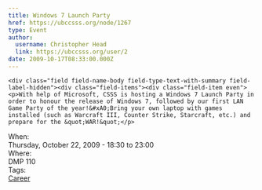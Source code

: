 ```yaml
---
title: Windows 7 Launch Party 
href: https://ubccsss.org/node/1267
type: Event
author:
  username: Christopher Head
  link: https://ubccsss.org/user/2
date: 2009-10-17T08:33:00.000Z
---
```



    <div class="field field-name-body field-type-text-with-summary field-label-hidden"><div class="field-items"><div class="field-item even"><p>With help of Microsoft, CSSS is hosting a Windows 7 Launch Party in order to honour the release of Windows 7, followed by our first LAN Game Party of the year!&#xA0;Bring your own laptop with games installed (such as Warcraft III, Counter Strike, Starcraft, etc.) and prepare for the &quot;WAR!&quot;</p>
</div></div></div><div class="field field-name-field-dates field-type-datetime field-label-above"><div class="field-label">When:&#xA0;</div><div class="field-items"><div class="field-item even"><span class="date-display-single">Thursday, October 22, 2009 - <span class="date-display-range"><span class="date-display-start">18:30</span> to <span class="date-display-end">23:00</span></span></span></div></div></div><div class="field field-name-field-location field-type-text field-label-above"><div class="field-label">Where:&#xA0;</div><div class="field-items"><div class="field-item even">DMP 110</div></div></div>    <footer>
    <div class="field field-name-field-tags field-type-taxonomy-term-reference field-label-above"><div class="field-label">Tags:&#xA0;</div><div class="field-items"><div class="field-item even"><a href="/career">Career</a></div></div></div>      </footer>
    